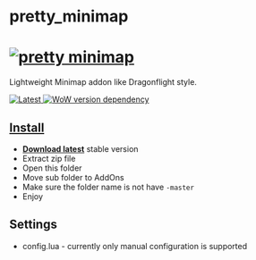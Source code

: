 # pretty_minimap
<h1 align="left">
  <a href="https://github.com/s0h2x/pretty_minimap"><img src="https://user-images.githubusercontent.com/33549022/192892515-3298df8d-d938-4ad4-b01d-f5ff1f3a4626.png" alt="pretty minimap"></a>
</h1>

<p align="left">Lightweight Minimap addon like Dragonflight style.</p>
<p align="left">
    <a href="https://github.com/s0h2x/pretty_minimap/releases/latest">
    <a href="https://github.com/s0h2x/pretty_minimap/releases/download/v1.0/pretty_minimap.zip">
    <img src="https://img.shields.io/github/downloads/s0h2x/pretty_minimap/total?label=Download%40latest&style=flat-square&logo=github&logoColor=white"
         alt="Latest">
    <a href="https://wowwiki-archive.fandom.com/wiki/Patch_3.3.5">
    <img src="https://img.shields.io/badge/WoWPatch-3.3.5-blue?style=flat-square"
         alt="WoW version dependency">
</p>

## Install
- **[Download latest](https://github.com/s0h2x/pretty_minimap/releases/download/v1.0/pretty_minimap.zip)** stable version
- Extract zip file
- Open this folder
- Move sub folder to AddOns
- Make sure the folder name is not have `-master`
- Enjoy
## Settings
- config.lua - currently only manual configuration is supported
